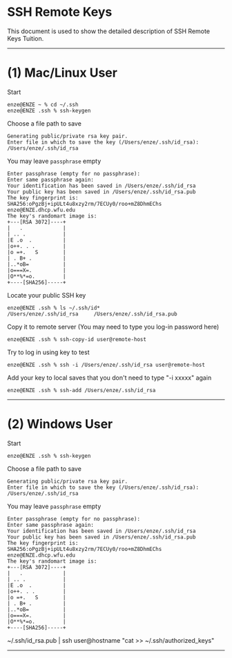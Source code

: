 SSH Remote Keys
===========================
This document is used to show the detailed description of SSH Remote Keys Tuition.

---

# (1) Mac/Linux User

Start
```shell
enze@ENZE ~ % cd ~/.ssh
enze@ENZE .ssh % ssh-keygen
```

Choose a file path to save
```shell
Generating public/private rsa key pair.
Enter file in which to save the key (/Users/enze/.ssh/id_rsa): /Users/enze/.ssh/id_rsa
```

You may leave `passphrase` empty
```shell
Enter passphrase (empty for no passphrase): 
Enter same passphrase again: 
Your identification has been saved in /Users/enze/.ssh/id_rsa
Your public key has been saved in /Users/enze/.ssh/id_rsa.pub
The key fingerprint is:
SHA256:oPgzBj+ipULt4u8xzy2rm/7ECUy0/roo+mZ8DhmEChs enze@ENZE.dhcp.wfu.edu
The key's randomart image is:
+---[RSA 3072]----+
|   .             |
| .. .            |
|E .o  .          |
|o++. . .         |
|o =+.   S        |
| . B+ .          |
|..*oB=           |
|o===X=.          |
|O**%*=o.         |
+----[SHA256]-----+
```

Locate your public SSH key
```shell
enze@ENZE .ssh % ls ~/.ssh/id*  
/Users/enze/.ssh/id_rsa		/Users/enze/.ssh/id_rsa.pub
```

Copy it to remote server (You may need to type you log-in password here)
```shell
enze@ENZE .ssh % ssh-copy-id user@remote-host
```

Try to log in using key to test
```shell
enze@ENZE .ssh % ssh -i /Users/enze/.ssh/id_rsa user@remote-host
```

Add your key to local saves that you don't need to type "-i xxxxx" again
```shell
enze@ENZE .ssh % ssh-add /Users/enze/.ssh/id_rsa
```

---

# (2) Windows User
Start
```shell
enze@ENZE .ssh % ssh-keygen
```

Choose a file path to save
```shell
Generating public/private rsa key pair.
Enter file in which to save the key (/Users/enze/.ssh/id_rsa): /Users/enze/.ssh/id_rsa
```

You may leave `passphrase` empty
```shell
Enter passphrase (empty for no passphrase): 
Enter same passphrase again: 
Your identification has been saved in /Users/enze/.ssh/id_rsa
Your public key has been saved in /Users/enze/.ssh/id_rsa.pub
The key fingerprint is:
SHA256:oPgzBj+ipULt4u8xzy2rm/7ECUy0/roo+mZ8DhmEChs enze@ENZE.dhcp.wfu.edu
The key's randomart image is:
+---[RSA 3072]----+
|   .             |
| .. .            |
|E .o  .          |
|o++. . .         |
|o =+.   S        |
| . B+ .          |
|..*oB=           |
|o===X=.          |
|O**%*=o.         |
+----[SHA256]-----+
```

~/.ssh/id_rsa.pub | ssh user@hostname "cat >> ~/.ssh/authorized_keys"

---